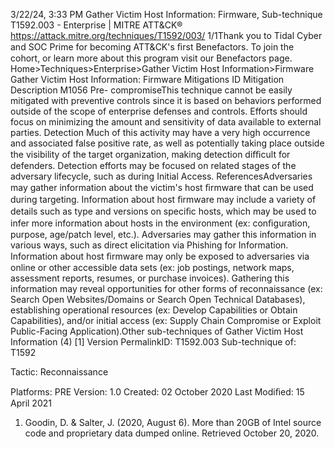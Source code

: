 3/22/24, 3:33 PM Gather Victim Host Information: Firmware, Sub-technique T1592.003 - Enterprise | MITRE ATT&CK®
https://attack.mitre.org/techniques/T1592/003/ 1/1Thank you to Tidal Cyber and SOC Prime for becoming ATT&CK's ﬁrst Benefactors. To join the cohort, or learn more about this program visit our
Benefactors page.
Home>Techniques>Enterprise>Gather Victim Host Information>Firmware
Gather Victim Host Information: Firmware
Mitigations
ID Mitigation Description
M1056 Pre-
compromiseThis technique cannot be easily mitigated with preventive controls since it is based on behaviors performed
outside of the scope of enterprise defenses and controls. Efforts should focus on minimizing the amount
and sensitivity of data available to external parties.
Detection
Much of this activity may have a very high occurrence and associated false positive rate, as well as potentially taking place outside the
visibility of the target organization, making detection diﬃcult for defenders.
Detection efforts may be focused on related stages of the adversary lifecycle, such as during Initial Access.
ReferencesAdversaries may gather information about the victim's host ﬁrmware that can be used during targeting. Information about host ﬁrmware
may include a variety of details such as type and versions on speciﬁc hosts, which may be used to infer more information about hosts in the
environment (ex: conﬁguration, purpose, age/patch level, etc.).
Adversaries may gather this information in various ways, such as direct elicitation via Phishing for Information. Information about host
ﬁrmware may only be exposed to adversaries via online or other accessible data sets (ex: job postings, network maps, assessment reports,
resumes, or purchase invoices). Gathering this information may reveal opportunities for other forms of reconnaissance (ex: Search Open
Websites/Domains or Search Open Technical Databases), establishing operational resources (ex: Develop Capabilities or Obtain
Capabilities), and/or initial access (ex: Supply Chain Compromise or Exploit Public-Facing Application).Other sub-techniques of Gather Victim Host Information (4)
[1]
Version PermalinkID: T1592.003
Sub-technique of:  T1592

Tactic: Reconnaissance

Platforms: PRE
Version: 1.0
Created: 02 October 2020
Last Modiﬁed: 15 April 2021
1. Goodin, D. & Salter, J. (2020, August 6). More than 20GB of
Intel source code and proprietary data dumped online.
Retrieved October 20, 2020.